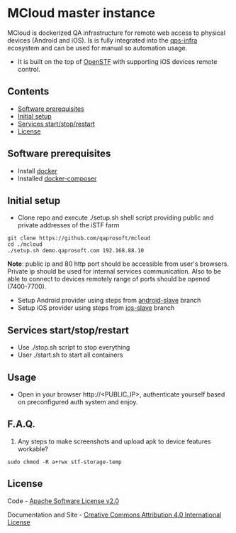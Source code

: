 MCloud master instance
==================

MCloud is dockerized QA infrastructure for remote web access to physical devices (Android and iOS). Is is fully integrated into the [qps-infra](http://www.qps-infra.io) ecosystem and can be used for manual so automation usage.

* It is built on the top of [OpenSTF](https://github.com/openstf) with supporting iOS devices remote control.

## Contents
* [Software prerequisites](#software-prerequisites)
* [Initial setup](#initial-setup)
* [Services start/stop/restart](#services-restart)
* [License](#license)

## Software prerequisites
* Install [docker](http://www.techrepublic.com/article/how-to-install-docker-on-ubuntu-16-04/)
* Installed [docker-composer](https://docs.docker.com/compose/install/#install-compose)

## Initial setup
* Clone repo and execute ./setup.sh shell script providing public and private addresses of the iSTF farm
```
git clone https://github.com/qaprosoft/mcloud
cd ./mcloud
./setup.sh demo.qaprosoft.com 192.168.88.10
```
<B>Note</B>: public ip and 80 http port should be accessible from user's browsers. Private ip should be used for internal services communication. Also to be able to connect to devices remotely range of ports should be opened (7400-7700).
* Setup Android provider using steps from [android-slave](https://github.com/qaprosoft/mcloud/tree/android-slave) branch
* Setup iOS provider using steps from [ios-slave](https://github.com/qaprosoft/mcloud/tree/ios-slave) branch

## Services start/stop/restart
* Use ./stop.sh script to stop everything
* User ./start.sh to start all containers

## Usage
* Open in your browser http://<PUBLIC_IP>, authenticate yourself based on preconfigured auth system and enjoy.

## F.A.Q.
1. Any steps to make screenshots and upload apk to device features workable?
```
sudo chmod -R a+rwx stf-storage-temp
```

## License
Code - [Apache Software License v2.0](http://www.apache.org/licenses/LICENSE-2.0)

Documentation and Site - [Creative Commons Attribution 4.0 International License](http://creativecommons.org/licenses/by/4.0/deed.en_US)
